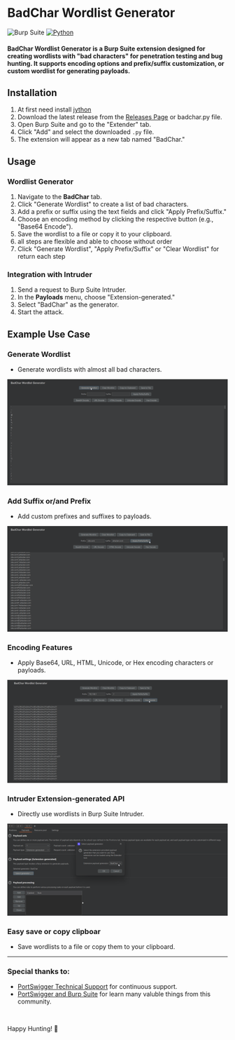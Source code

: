 # BadChar Wordlist Generator

![Burp Suite](https://img.shields.io/badge/Burp%20Suite-Extension-orange) [![Python](https://img.shields.io/static/v1?label=&labelColor=lightblue&message=Python&color=blue&style=flat&logo=python&logoColor=black)]()

#### BadChar Wordlist Generator is a Burp Suite extension designed for creating wordlists with "bad characters" for penetration testing and bug hunting. It supports encoding options and prefix/suffix customization, or custom wordlist for generating payloads.

## Installation

1. At first need install [jython](https://www.jython.org/download)
2. Download the latest release from the [Releases Page](https://github.com/Hashtag-AMIN/BadChar/releases) or badchar.py file.
3. Open Burp Suite and go to the "Extender" tab.
4. Click "Add" and select the downloaded `.py` file.
5. The extension will appear as a new tab named "BadChar."

## Usage

### Wordlist Generator

1. Navigate to the **BadChar** tab.
2. Click "Generate Wordlist" to create a list of bad characters.
3. Add a prefix or suffix using the text fields and click "Apply Prefix/Suffix."
4. Choose an encoding method by clicking the respective button (e.g., "Base64 Encode").
5. Save the wordlist to a file or copy it to your clipboard.
6. all steps are flexible and able to choose without order
7. Click "Generate Wordlist", "Apply Prefix/Suffix" or "Clear Wordlist" for return each step

### Integration with Intruder

1. Send a request to Burp Suite Intruder.
2. In the **Payloads** menu, choose "Extension-generated."
3. Select "BadChar" as the generator.
4. Start the attack.

## Example Use Case

### Generate Wordlist

- Generate wordlists with almost all bad characters.

<img src="./Img/badchar1.png"/>

### Add Suffix or/and Prefix

- Add custom prefixes and suffixes to payloads.

<img src="./Img/badchar2.png">


### Encoding Features

- Apply Base64, URL, HTML, Unicode, or Hex encoding characters or payloads.

<img src="./Img/badchar3.png">

### Intruder Extension-generated API

- Directly use wordlists in Burp Suite Intruder.

<img src="./Img/badchar4.png">

### Easy save or copy clipboar

- Save wordlists to a file or copy them to your clipboard.

<hr>

### Special thanks to:
- [PortSwigger Technical Support](https://portswigger.net) for continuous support.
- [PortSwigger and Burp Suite](https://github.com/portswigger) for learn many valuble things from this community.

<br>

Happy Hunting! 🎯

